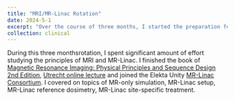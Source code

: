 ```yaml
---
title: "MRI/MR-Linac Rotation"
date: 2024-5-1
excerpt: "Over the course of three months, I started the preparation for the commissioning of Elekta Unity MR-Linac machine in our new cancer center. I covered on topics of MR-only simulation, MR-Linac setup, MR-Linac reference dosimetry, MR-Linac site-specific treatment. **Please click the title to know more about my learning!**"
collection: clinical
--- 
```


During this three monthsrotation, I spent significant amount of effort studying the principles of MRI and MR-Linac. I finished the book of [Magnetic Resonance Imaging: Physical Principles and Sequence Design 2nd Edition](https://www.amazon.com/Magnetic-Resonance-Imaging-Physical-Principles-ebook/dp/B00K499M2Y), [Utrecht online lecture](https://mrinradiotherapy.com/information-2024/) and joined the Elekta Unity [MR-Linac Consortium](https://mrlconsortium.org/). I covered on topics of MR-only simulation, MR-Linac setup, MR-Linac reference dosimetry, MR-Linac site-specific treatment.